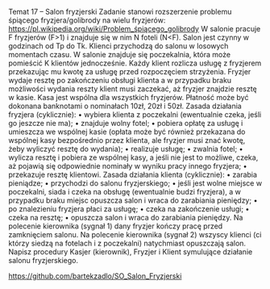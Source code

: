 Temat 17 – Salon fryzjerski
Zadanie stanowi rozszerzenie problemu śpiącego fryzjera/golibrody na wielu fryzjerów:
https://pl.wikipedia.org/wiki/Problem_śpiącego_golibrody
W salonie pracuje F fryzjerów (F>1) i znajduje się w nim N foteli (N<F). Salon jest czynny w godzinach
od Tp do Tk. Klienci przychodzą do salonu w losowych momentach czasu. W salonie znajduje się
poczekalnia, która może pomieścić K klientów jednocześnie. Każdy klient rozlicza usługę z fryzjerem
przekazując mu kwotę za usługę przed rozpoczęciem strzyżenia. Fryzjer wydaje resztę po
zakończeniu obsługi klienta a w przypadku braku możliwości wydania reszty klient musi zaczekać, aż
fryzjer znajdzie resztę w kasie. Kasa jest wspólna dla wszystkich fryzjerów. Płatność może być
dokonana banknotami o nominałach 10zł, 20zł i 50zł.
Zasada działania fryzjera (cyklicznie):
• wybiera klienta z poczekalni (ewentualnie czeka, jeśli go jeszcze nie ma);
• znajduje wolny fotel;
• pobiera opłatę za usługę i umieszcza we wspólnej kasie (opłata może być również
przekazana do wspólnej kasy bezpośrednio przez klienta, ale fryzjer musi znać kwotę, żeby
wyliczyć resztę do wydania);
• realizuje usługę;
• zwalnia fotel;
• wylicza resztę i pobiera ze wspólnej kasy, a jeśli nie jest to możliwe, czeka, aż pojawią się
odpowiednie nominały w wyniku pracy innego fryzjera;
• przekazuje resztę klientowi.
Zasada działania klienta (cyklicznie):
• zarabia pieniądze;
• przychodzi do salonu fryzjerskiego;
• jeśli jest wolne miejsce w poczekalni, siada i czeka na obsługę (ewentualnie budzi fryzjera),
a w przypadku braku miejsc opuszcza salon i wraca do zarabiania pieniędzy;
• po znalezieniu fryzjera płaci za usługę;
• czeka na zakończenie usługi;
• czeka na resztę;
• opuszcza salon i wraca do zarabiania pieniędzy.
Na polecenie kierownika (sygnał 1) dany fryzjer kończy pracę przed zamknięciem salonu.
Na polecenie kierownika (sygnał 2) wszyscy klienci (ci którzy siedzą na fotelach i z poczekalni)
natychmiast opuszczają salon.
Napisz procedury Kasjer (kierownik), Fryzjer i Klient symulujące działanie salonu fryzjerskiego.

https://github.com/bartekzadlo/SO_Salon_Fryzjerski

